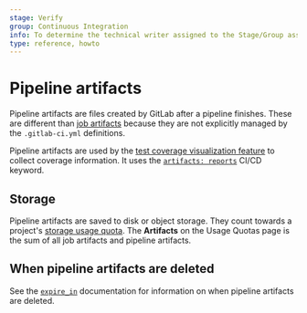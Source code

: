 ```yaml
---
stage: Verify
group: Continuous Integration
info: To determine the technical writer assigned to the Stage/Group associated with this page, see https://about.gitlab.com/handbook/engineering/ux/technical-writing/#assignments
type: reference, howto
---
```


# Pipeline artifacts

Pipeline artifacts are files created by GitLab after a pipeline finishes. These are different than [job artifacts](job_artifacts.md) because they are not explicitly managed by the `.gitlab-ci.yml` definitions.

Pipeline artifacts are used by the [test coverage visualization feature](../../user/project/merge_requests/test_coverage_visualization.md) to collect coverage information. It uses the [`artifacts: reports`](../yaml/README.md#artifactsreports) CI/CD keyword.

## Storage

Pipeline artifacts are saved to disk or object storage. They count towards a project's [storage usage quota](../../user/usage_quotas.md#storage-usage-quota). The **Artifacts** on the Usage Quotas page is the sum of all job artifacts and pipeline artifacts.

## When pipeline artifacts are deleted

See the [`expire_in`](../yaml/README.md#artifactsexpire_in) documentation for information on when
pipeline artifacts are deleted.
